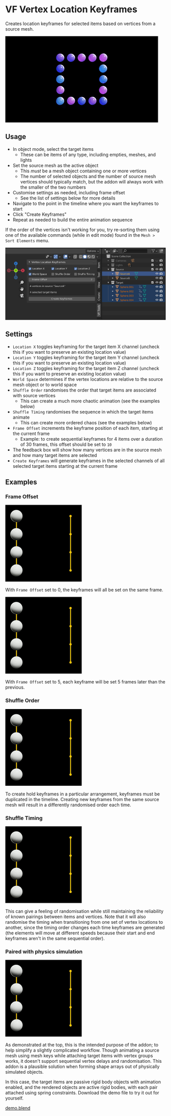 # VF Vertex Location Keyframes

Creates location keyframes for selected items based on vertices from a source mesh.

![a collection of spheres animate into the outlines of different shapes](images/promo.gif)



## Usage

- In object mode, select the target items
  - These can be items of any type, including empties, meshes, and lights
- Set the source mesh as the active object
  - This _must_ be a mesh object containing one or more vertices
  - The number of selected objects and the number of source mesh vertices should typically match, but the addon will always work with the smaller of the two numbers
- Customise settings as needed, including frame offset
  - See the list of settings below for more details
- Navigate to the point in the timeline where you want the keyframes to start
- Click "Create Keyframes"
- Repeat as needed to build the entire animation sequence

If the order of the vertices isn't working for you, try re-sorting them using one of the available commands (while in edit mode) found in the `Mesh > Sort Elements` menu.

![screenshot of the addon interface in Blender](images/screenshot.png)



## Settings

- `Location X` toggles keyframing for the target item X channel (uncheck this if you want to preserve an existing location value)
- `Location Y` toggles keyframing for the target item Y channel (uncheck this if you want to preserve an existing location value)
- `Location Z` toggles keyframing for the target item Z channel (uncheck this if you want to preserve an existing location value)
- `World Space` determines if the vertex locations are relative to the source mesh object or to world space
- `Shuffle Order` randomises the order that target items are associated with source vertices
  - This can create a much more chaotic animation (see the examples below)
- `Shuffle Timing` randomises the sequence in which the target items animate
  - This can create more ordered chaos (see the examples below)
- `Frame Offset` increments the keyframe position of each item, starting at the current frame
  - Example: to create sequential keyframes for 4 items over a duration of 30 frames, this offset should be set to `10`
- The feedback box will show how many vertices are in the source mesh and how many target items are selected
- `Create Keyframes` will generate keyframes in the selected channels of all selected target items starting at the current frame



## Examples


### Frame Offset

![four spheres animate between left and right sides with no timing offset](images/example1.gif)

With `Frame Offset` set to 0, the keyframes will all be set on the same frame.

![four spheres animate between left and right sides with a 5 frame timing offset between each one](images/example2.gif)

With `Frame Offset` set to 5, each keyframe will be set 5 frames later than the previous.


### Shuffle Order

![four spheres animate between left and right sides with randomised target locations](images/example3.gif)

To create hold keyframes in a particular arrangement, keyframes must be duplicated in the timeline. Creating new keyframes from the same source mesh will result in a differently randomised order each time.


### Shuffle Timing

![four spheres animate between left and right sides with randomised start and stop times](images/example4.gif)

This can give a feeling of randomisation while still maintaining the reliability of known pairings between items and vertices. Note that it will also randomise the timing when transitioning from one set of vertex locations to another, since the timing order changes each time keyframes are generated (the elements will move at different speeds because their start and end keyframes aren't in the same sequential order).


### Paired with physics simulation

![four spheres animate between left and right sides with randomised target locations and physically simulated interactions](images/example5.gif)

As demonstrated at the top, this is the intended purpose of the addon; to help simplify a slightly complicated workflow. Though animating a source mesh using mesh keys while attaching target items with vertex groups works, it doesn't support sequential vertex delays and randomisation. This addon is a plausible solution when forming shape arrays out of physically simulated objects.

In this case, the target items are passive rigid body objects with animation enabled, and the rendered objects are active rigid bodies, with each pair attached using spring constraints. Download the demo file to try it out for yourself.

[demo.blend](images/demo.blend)